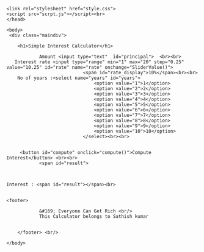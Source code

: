 <!doctype html>
<html>
    <head>
<title>Web app</title>
    
    <link rel="stylesheet" href="style.css">
    <script src="scrpt.js"></script><br>
    </head>

    <body>
     <div class="maindiv">
        
        <h1>Simple Interest Calculator</h1>
       
                Amount <input type="text"  id="principal">  <br><br>
       Interest rate <input type="range" min="1" max="20" step="0.25" value="10.25" id="rate" name="rate" onchange="SliderValue()"> 
                                <span id="rate_display">10%</span><br><br>
        No of years :<select name="years" id="years">
                                    <option value="1">1</option>
                                    <option value="2">2</option>
                                    <option value="3">3</option>
                                    <option value="4">4</option>
                                    <option value="5">5</option>
                                    <option value="6">6</option>
                                    <option value="7">7</option>
                                    <option value="8">8</option>
                                    <option value="9">9</option>
                                    <option value="10">10</option>
                                </select><br><br>


         <button id="compute" onclick="compute()">Compute Interest</button> <br><br>
                <span id="result">
        


    Interest : <span id="result"></span><br>

  
    <footer>

                &#169; Everyone Can Get Rich <br/>
                This Calculator belongs to Sathish kumar
        
        
        </footer> <br/> 
    

   </div>
     
    </body> 
</html>


